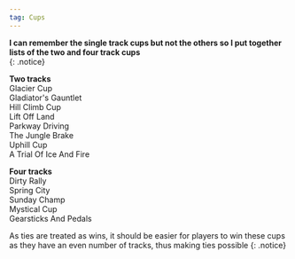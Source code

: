 ```yaml
---
tag: Cups
---
```

**I can remember the single track cups but not the others so I put together lists of the two and four track cups**  
{: .notice}

**Two tracks**  
Glacier Cup  
Gladiator's Gauntlet  
Hill Climb Cup  
Lift Off Land  
Parkway Driving  
The Jungle Brake  
Uphill Cup  
A Trial Of Ice And Fire  


**Four tracks**  
Dirty Rally  
Spring City  
Sunday Champ  
Mystical Cup  
Gearsticks And Pedals  

As ties are treated as wins, it should be easier for players to win these cups as they have an even number of tracks, thus making ties possible 
{: .notice}
 
